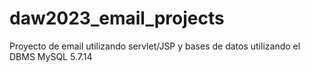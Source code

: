 # daw2023_email_projects
 Proyecto de email utilizando servlet/JSP y bases de datos utilizando el DBMS MySQL 5.7.14
